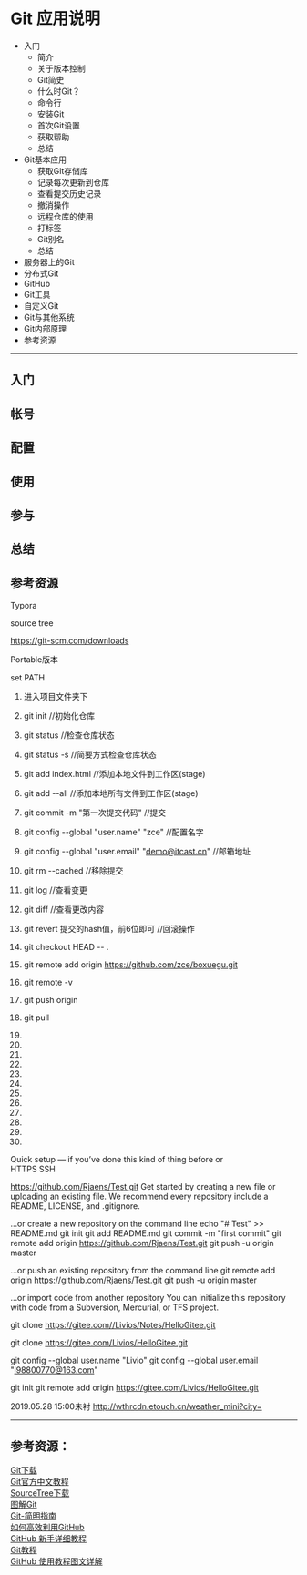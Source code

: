# Git 应用说明

* 入门
    - 简介
    - 关于版本控制
    - Git简史
    - 什么时Git？
    - 命令行
    - 安装Git
    - 首次Git设置
    - 获取帮助
    - 总结
* Git基本应用
    - 获取Git存储库
    - 记录每次更新到仓库
    - 查看提交历史记录
    - 撤消操作
    - 远程仓库的使用
    - 打标签
    - Git别名
    - 总结
* 服务器上的Git
* 分布式Git
* GitHub
* Git工具
* 自定义Git
* Git与其他系统
* Git内部原理
* 参考资源

------

## 入门
## 帐号
## 配置
## 使用
## 参与
## 总结
## 参考资源

Typora

source tree

https://git-scm.com/downloads

Portable版本

set PATH



1. 进入项目文件夹下
2. git init			//初始化仓库

3. git status		//检查仓库状态
4. git status -s	//简要方式检查仓库状态

5. git add index.html	//添加本地文件到工作区(stage)
6. git add --all	//添加本地所有文件到工作区(stage)
7. git commit -m "第一次提交代码"	//提交

8. git config --global "user.name" "zce"	//配置名字
9. git config --global "user.email" "demo@itcast.cn"	//邮箱地址

10. git rm --cached		//移除提交
11. git log		//查看变更
12. git diff	//查看更改内容
13. git revert 提交的hash值，前6位即可	//回滚操作
14. git checkout HEAD -- .

15. git remote add origin https://github.com/zce/boxuegu.git
16. git remote -v
17. git push origin
18. git pull
19. 
20. 
21. 
22. 
23. 
24. 
25. 
26. 
27. 
28. 
29. 
30. 




Quick setup — if you’ve done this kind of thing before
or	
HTTPS
SSH

https://github.com/Rjaens/Test.git
Get started by creating a new file or uploading an existing file. We recommend every repository include a README, LICENSE, and .gitignore.

…or create a new repository on the command line
echo "# Test" >> README.md
git init
git add README.md
git commit -m "first commit"
git remote add origin https://github.com/Rjaens/Test.git
git push -u origin master

…or push an existing repository from the command line
git remote add origin https://github.com/Rjaens/Test.git
git push -u origin master

…or import code from another repository
You can initialize this repository with code from a Subversion, Mercurial, or TFS project.





git clone https://gitee.com//Livios/Notes/HelloGitee.git

git clone https://gitee.com/Livios/HelloGitee.git


git config --global user.name "Livio"
git config --global user.email "l98800770@163.com"

git init
git remote add origin https://gitee.com/Livios/HelloGitee.git


2019.05.28 15:00未衬
http://wthrcdn.etouch.cn/weather_mini?city=

------

## 参考资源：

[Git下载](https://book.git-scm.com)  
[Git官方中文教程](https://book.git-scm.com/book/zh/v2)  
[SourceTree下载](https://www.sourcetreeapp.com)  
[图解Git](http://marklodato.github.io/visual-git-guide/index-zh-cn.html)  
[Git-简明指南](http://rogerdudler.github.io/git-guide/index.zh.html)  
[如何高效利用GitHub](https://www.yangzhiping.com/tech/github.html)  
[GitHub 新手详细教程](https://blog.csdn.net/Hanani_Jia/article/details/77950594)  
[Git教程](https://www.liaoxuefeng.com/wiki/896043488029600)  
[GitHub 使用教程图文详解](https://www.cnblogs.com/r360/p/4931432.html)  




